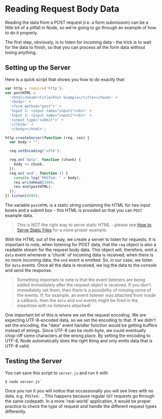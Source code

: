 # Reading Request Body Data

Reading the data from a POST request (i.e. a form submission) can be a little bit of a pitfall in Node, so we're going to go through an example of how to do it properly.  

The first step, obviously, is to listen for incoming data - the trick is to wait for the data to finish, so that you can process all the form data without losing anything. 

## Setting up the Server

Here is a quick script that shows you how to do exactly that:

```javascript
var http = require('http');
var postHTML = 
  '<html><head><title>Post Example</title></head>' +
  '<body>' +
  '<form method="post">' +
  'Input 1: <input name="input1"><br>' +
  'Input 2: <input name="input2"><br>' +
  '<input type="submit">' +
  '</form>' +
  '</body></html>';

http.createServer(function (req, res) {
  var body = "";

  req.setEncoding('uft8');

  req.on('data', function (chunk) {
    body += chunk;
  });
  req.on('end', function () {
    console.log('POSTed: ' + body);
    res.writeHead(200);
    res.end(postHTML);
  });
}).listen(8080);
```

The variable `postHTML` is a static string containing the HTML for two input boxes and a submit box - this HTML is provided so that you can `POST` example data.

> This is NOT the right way to serve static HTML - please see [How to Serve Static Files](link) for a more proper example.

With the HTML out of the way, we create a server to listen for requests. It is important to note, when listening for POST data, that the `req` object is also a readable stream for the request body data.  This object will, therefore, emit a `data` event whenever a 'chunk' of incoming data is received; when there is no more incoming data, the `end` event is emitted. So, in our case, we listen for `data` events. Once all the data is received, we log the data to the console and send the response.

> Something important to note is that the event listeners are being added immediately after the request object is received. If you don't immediately set them, then there is a possibility of missing some of the events. If, for example, an event listener was attached from inside a callback, then the `data` and `end` events might be fired in the meantime with no listeners attached!

One important bit of this is where we set the request encoding. We are expecting UTF-8-encoded data, so we set the encoding to that. If we didn't set the encoding, the "data" event handler function would be getting buffers instead of strings. Since UTF-8 can be multi-byte, we could eventually chop-off some characters at the wrong place. By setting the encoding to UTF-8, Node automatically does the right thing and only emits data that is UTF-8 valid.

## Testing the Server

You can save this script to `server.js` and run it with

    $ node server.js`

Once you run it you will notice that occassionally you will see lines with no data, e.g. `POSTed: `. This happens because regular `GET` requests go through the same codepath. In a more 'real-world' application, it would be proper practice to check the type of request and handle the different request types differently.